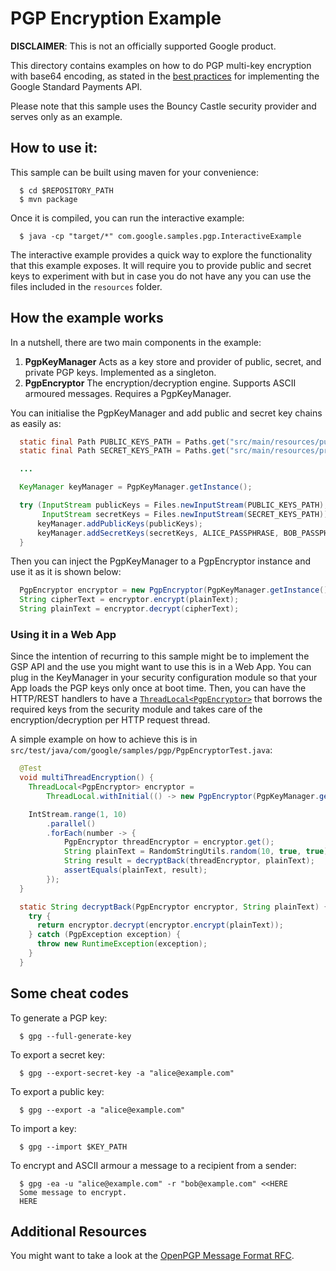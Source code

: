 # PGP Encryption Example

**DISCLAIMER**: This is not an officially supported Google product.

This directory contains examples on how to do PGP multi-key encryption with
base64 encoding, as stated in the
[best practices](https://developers.google.com/standard-payments/reference/best-practices)
for implementing the Google Standard Payments API.

Please note that this sample uses the Bouncy Castle security provider and serves
only as an example.

## How to use it:

This sample can be built using maven for your convenience:

```shell
  $ cd $REPOSITORY_PATH
  $ mvn package
```

Once it is compiled, you can run the interactive example:

```shell
  $ java -cp "target/*" com.google.samples.pgp.InteractiveExample
```

The interactive example provides a quick way to explore the functionality that
this example exposes. It will require you to provide public and secret keys to
experiment with but in case you do not have any you can use the files included
in the `resources` folder.

## How the example works

In a nutshell, there are two main components in the example:

1.  **PgpKeyManager** Acts as a key store and provider of public, secret, and
    private PGP keys. Implemented as a singleton.
2.  **PgpEncryptor** The encryption/decryption engine. Supports ASCII armoured
    messages. Requires a PgpKeyManager.

You can initialise the PgpKeyManager and add public and secret key chains as
easily as:

```java
  static final Path PUBLIC_KEYS_PATH = Paths.get("src/main/resources/public.asc");
  static final Path SECRET_KEYS_PATH = Paths.get("src/main/resources/private.asc");

  ...

  KeyManager keyManager = PgpKeyManager.getInstance();

  try (InputStream publicKeys = Files.newInputStream(PUBLIC_KEYS_PATH);
       InputStream secretKeys = Files.newInputStream(SECRET_KEYS_PATH)) {
      keyManager.addPublicKeys(publicKeys);
      keyManager.addSecretKeys(secretKeys, ALICE_PASSPHRASE, BOB_PASSPHRASE);
  }
```

Then you can inject the PgpKeyManager to a PgpEncryptor instance and use it as
it is shown below:

```java
  PgpEncryptor encryptor = new PgpEncryptor(PgpKeyManager.getInstance());
  String cipherText = encryptor.encrypt(plainText);
  String plainText = encryptor.decrypt(cipherText);
```

### Using it in a Web App

Since the intention of recurring to this sample might be to implement the GSP
API and the use you might want to use this is in a Web App. You can plug in the
KeyManager in your security configuration module so that your App loads the PGP
keys only once at boot time. Then, you can have the HTTP/REST handlers to have a
[`ThreadLocal<PgpEncryptor>`](https://docs.oracle.com/javase/8/docs/api/java/lang/ThreadLocal.html)
that borrows the required keys from the security module and takes care of the
encryption/decryption per HTTP request thread.

A simple example on how to achieve this is in
`src/test/java/com/google/samples/pgp/PgpEncryptorTest.java`:

```java
  @Test
  void multiThreadEncryption() {
    ThreadLocal<PgpEncryptor> encryptor =
        ThreadLocal.withInitial(() -> new PgpEncryptor(PgpKeyManager.getInstance()));

    IntStream.range(1, 10)
        .parallel()
        .forEach(number -> {
            PgpEncryptor threadEncryptor = encryptor.get();
            String plainText = RandomStringUtils.random(10, true, true);
            String result = decryptBack(threadEncryptor, plainText);
            assertEquals(plainText, result);
        });
  }

  static String decryptBack(PgpEncryptor encryptor, String plainText) {
    try {
      return encryptor.decrypt(encryptor.encrypt(plainText));
    } catch (PgpException exception) {
      throw new RuntimeException(exception);
    }
  }
```

## Some cheat codes

To generate a PGP key:

```shell
  $ gpg --full-generate-key
```

To export a secret key:

```shell
  $ gpg --export-secret-key -a "alice@example.com"
```

To export a public key:

```shell
  $ gpg --export -a "alice@example.com"
```

To import a key:

```shell
  $ gpg --import $KEY_PATH
```

To encrypt and ASCII armour a message to a recipient from a sender:

```shell
  $ gpg -ea -u "alice@example.com" -r "bob@example.com" <<HERE
  Some message to encrypt.
  HERE
```

## Additional Resources

You might want to take a look at the
[OpenPGP Message Format RFC](https://tools.ietf.org/html/rfc4880).
